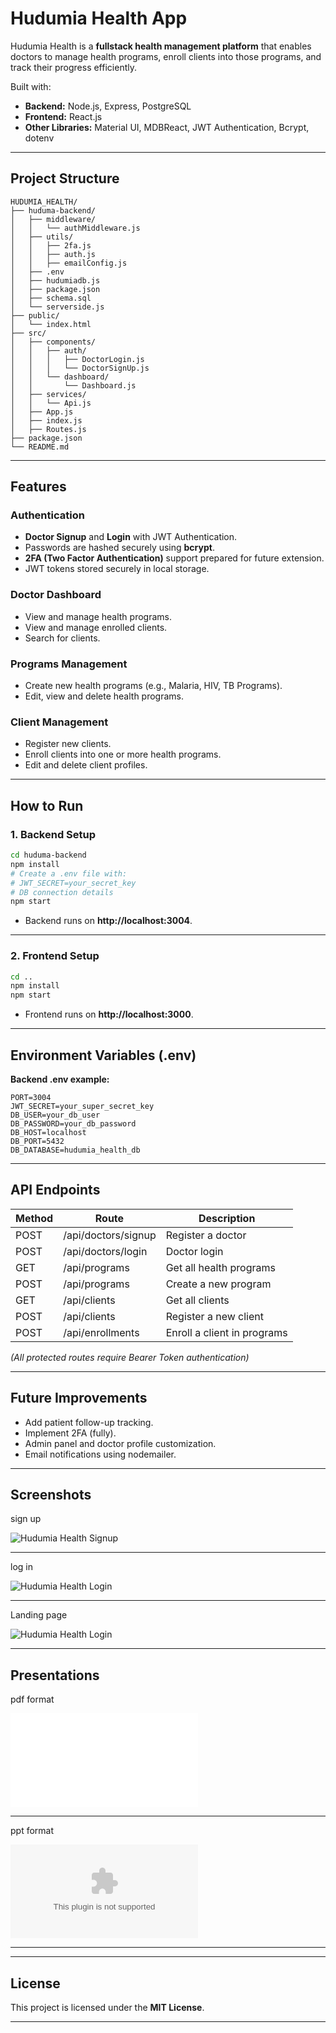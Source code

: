 
# Hudumia Health App

Hudumia Health is a **fullstack health management platform** that enables doctors to manage health programs, enroll clients into those programs, and track their progress efficiently.

Built with:
- **Backend:** Node.js, Express, PostgreSQL
- **Frontend:** React.js
- **Other Libraries:** Material UI, MDBReact, JWT Authentication, Bcrypt, dotenv

---

## Project Structure

```
HUDUMIA_HEALTH/
├── huduma-backend/
│   ├── middleware/
│   │   └── authMiddleware.js
│   ├── utils/
│   │   ├── 2fa.js
│   │   ├── auth.js
│   │   ├── emailConfig.js
│   ├── .env
│   ├── hudumiadb.js
│   ├── package.json
│   ├── schema.sql
│   └── serverside.js
├── public/
│   └── index.html
├── src/
│   ├── components/
│   │   ├── auth/
│   │   │   ├── DoctorLogin.js
│   │   │   └── DoctorSignUp.js
│   │   └── dashboard/
│   │       └── Dashboard.js
│   ├── services/
│   │   └── Api.js
│   ├── App.js
│   ├── index.js
│   ├── Routes.js
├── package.json
└── README.md
```

---

## Features

### Authentication
- **Doctor Signup** and **Login** with JWT Authentication.
- Passwords are hashed securely using **bcrypt**.
- **2FA (Two Factor Authentication)** support prepared for future extension.
- JWT tokens stored securely in local storage.

### Doctor Dashboard
- View and manage health programs.
- View and manage enrolled clients.
- Search for clients.

### Programs Management
- Create new health programs (e.g., Malaria, HIV, TB Programs).
- Edit, view and delete health programs.

### Client Management
- Register new clients.
- Enroll clients into one or more health programs.
- Edit and delete client profiles.

---

## How to Run

### 1. Backend Setup

```bash
cd huduma-backend
npm install
# Create a .env file with:
# JWT_SECRET=your_secret_key
# DB connection details
npm start
```

- Backend runs on **http://localhost:3004**.

---

### 2. Frontend Setup

```bash
cd ..
npm install
npm start
```

- Frontend runs on **http://localhost:3000**.

---

## Environment Variables (.env)

**Backend .env example:**

```
PORT=3004
JWT_SECRET=your_super_secret_key
DB_USER=your_db_user
DB_PASSWORD=your_db_password
DB_HOST=localhost
DB_PORT=5432
DB_DATABASE=hudumia_health_db
```

---

## API Endpoints

| Method | Route                  | Description                   |
|--------|-------------------------|-------------------------------|
| POST   | /api/doctors/signup      | Register a doctor             |
| POST   | /api/doctors/login       | Doctor login                  |
| GET    | /api/programs            | Get all health programs       |
| POST   | /api/programs            | Create a new program          |
| GET    | /api/clients             | Get all clients               |
| POST   | /api/clients             | Register a new client         |
| POST   | /api/enrollments         | Enroll a client in programs   |

*(All protected routes require Bearer Token authentication)*

---

## Future Improvements
- Add patient follow-up tracking.
- Implement 2FA (fully).
- Admin panel and doctor profile customization.
- Email notifications using nodemailer.

---

## Screenshots 
sign up 

![Hudumia Health Signup](public/screenshots/signup.png)

---

log in 

![Hudumia Health Login](public/screenshots/login.png)

---

Landing page

![Hudumia Health Login](public/screenshots/landing.png)

---

## Presentations
pdf format

![Hudumia Health Signup](public/presentations/hudumia%20health%20presentation.pdf)

---

ppt format

![Hudumia Health Login](public/presentations/hudumia%20health%20presentation.pptx)

---


---

## License
This project is licensed under the **MIT License**.

---